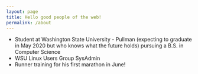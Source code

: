 ```yaml
---
layout: page
title: Hello good people of the web! 
permalink: /about
---
```


- Student at Washington State University - Pullman (expecting to graduate in May 2020 but who knows what the future holds) pursuing a B.S. in Computer Science
- WSU Linux Users Group SysAdmin
- Runner training for his first marathon in June!
